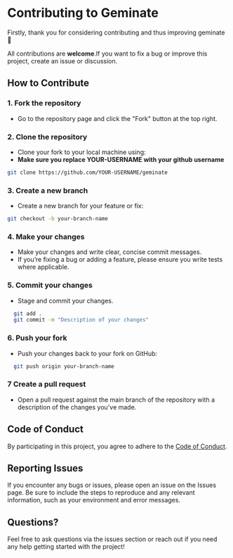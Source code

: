 
# Contributing to Geminate

Firstly, thank you for considering contributing and thus improving geminate 🙏

All contributions are **welcome**.If you want to fix a bug or improve this project, create an issue or discussion. <br>


## How to Contribute

### 1. Fork the repository

- Go to the repository page and click the "Fork" button at the top right.

### 2. Clone the repository

- Clone your fork to your local machine using:
- **Make sure you replace YOUR-USERNAME with your github username**
  
```sh
git clone https://github.com/YOUR-USERNAME/geminate
```

### 3. Create a new branch

- Create a new branch for your feature or fix:
  
```sh
git checkout -b your-branch-name
```

### 4. Make your changes

- Make your changes and write clear, concise commit messages.
- If you’re fixing a bug or adding a feature, please ensure you write tests where applicable.

### 5. Commit your changes

- Stage and commit your changes.

```sh
  git add .
  git commit -m "Description of your changes"
```

### 6. Push your fork

- Push your changes back to your fork on GitHub:

```sh
  git push origin your-branch-name
```

### 7 Create a pull request

- Open a pull request against the main branch of the repository with a description of the changes you've made.

## Code of Conduct

By participating in this project, you agree to adhere to the [Code of Conduct](https://github.com.geminate/CODE_OF_CONDUCT.md).

## Reporting Issues

If you encounter any bugs or issues, please open an issue on the Issues page. Be sure to include the steps to reproduce and any relevant information, such as your environment and error messages.

## Questions?

Feel free to ask questions via the issues section or reach out if you need any help getting started with the project!

